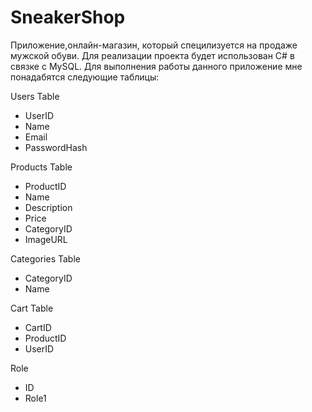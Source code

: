 # SneakerShop
Приложение,онлайн-магазин, который специлизуется на продаже мужской обуви. Для реализации проекта будет использован C# в связке с MySQL. Для выполнения работы данного приложение мне понадабятся следующие таблицы:

Users Table

+ UserID
+ Name
+ Email
+ PasswordHash

Products Table

+ ProductID
+ Name
+ Description
+ Price
+ CategoryID
+ ImageURL

Categories Table

+ CategoryID
+ Name

Cart Table

+ CartID
+ ProductID
+ UserID

Role

+ ID
+ Role1

